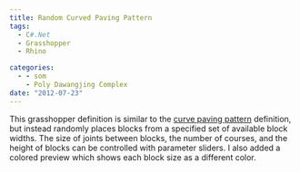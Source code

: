 ```yaml
---
title: Random Curved Paving Pattern
tags:
  - C#.Net
  - Grasshopper
  - Rhino

categories:
  - - som
    - Poly Dawangjing Complex
date: "2012-07-23"
---
```


This grasshopper definition is similar to the [curve paving pattern](http://www.ericanastas.com/curved-paving-pattern/ "Curved Paving Pattern") definition, but instead randomly places blocks from a specified set of available block widths. The size of joints between blocks, the number of courses, and the height of blocks can be controlled with parameter sliders. I also added a colored preview which shows each block size as a different color.
